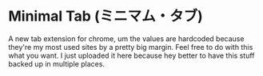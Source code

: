 # Minimal Tab (ミニマム・タブ)

A new tab extension for chrome, um the values are hardcoded because they're my most used sites by a pretty big margin. Feel free to do with this what you want. I just uploaded it here because hey better to have this stuff backed up in multiple places.